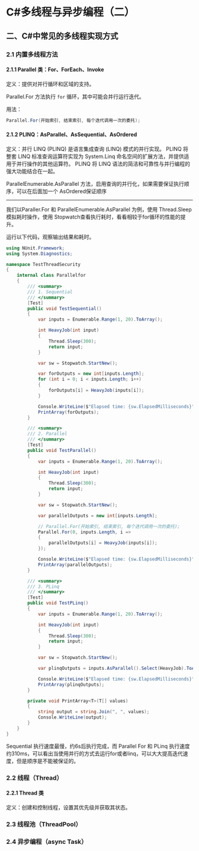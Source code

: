 # C#多线程与异步编程（二）

## 二、C#中常见的多线程实现方式

### 2.1 内置多线程方法

#### 2.1.1 Parallel 类：For、ForEach、Invoke

定义：提供对并行循环和区域的支持。

Parallel.For 方法执行 `for` 循环，其中可能会并行运行迭代。

用法：

```csharp
Parallel.For(开始索引, 结束索引, 每个迭代调用一次的委托);
```

#### 2.1.2 PLINQ：AsParallel、AsSequential、AsOrdered

定义：并行 LINQ (PLINQ) 是语言集成查询 (LINQ) 模式的并行实现。 PLINQ 将整套 LINQ 标准查询运算符实现为 System.Linq 命名空间的扩展方法，并提供适用于并行操作的其他运算符。 PLINQ 将 LINQ 语法的简洁和可靠性与并行编程的强大功能结合在一起。

ParallelEnumerable.AsParallel 方法，启用查询的并行化，如果需要保证执行顺序，可以在后面加一个 AsOrdered保证顺序

---

我们以Paraller.For 和 ParallelEnumerable.AsParallel 为例，使用 Thread.Sleep 模拟耗时操作，使用 Stopwatch查看执行耗时，看看相较于for循环的性能的提升。

运行以下代码，观察输出结果和耗时。

```csharp
using NUnit.Framework;
using System.Diagnostics;

namespace TestThreadSecurity
{
    internal class Parallelfor
    {
        /// <summary>
        /// 1. Sequential
        /// </summary>
        [Test]
        public void TestSequential()
        {
            var inputs = Enumerable.Range(1, 20).ToArray();

            int HeavyJob(int input)
            {
                Thread.Sleep(300);
                return input;
            }

            var sw = Stopwatch.StartNew();

            var forOutputs = new int[inputs.Length];
            for (int i = 0; i < inputs.Length; i++)
            {
                forOutputs[i] = HeavyJob(inputs[i]);
            }

            Console.WriteLine($"Elapsed time: {sw.ElapsedMilliseconds}");
            PrintArray(forOutputs);
        }

        /// <summary>
        /// 2. Parallel
        /// </summary>
        [Test]
        public void TestParallel()
        {
            var inputs = Enumerable.Range(1, 20).ToArray();

            int HeavyJob(int input)
            {
                Thread.Sleep(300);
                return input;
            }

            var sw = Stopwatch.StartNew();

            var parallelOutputs = new int[inputs.Length];

            // Parallel.For(开始索引, 结束索引, 每个迭代调用一次的委托);
            Parallel.For(0, inputs.Length, i =>
            {
                parallelOutputs[i] = HeavyJob(inputs[i]);
            });

            Console.WriteLine($"Elapsed time: {sw.ElapsedMilliseconds}");
            PrintArray(parallelOutputs);
        }

        /// <summary>
        /// 3. PLinq
        /// </summary>
        [Test]
        public void TestPLinq()
        {
            var inputs = Enumerable.Range(1, 20).ToArray();

            int HeavyJob(int input)
            {
                Thread.Sleep(300);
                return input;
            }

            var sw = Stopwatch.StartNew();

            var plinqOutputs = inputs.AsParallel().Select(HeavyJob).ToArray();

            Console.WriteLine($"Elapsed time: {sw.ElapsedMilliseconds}");
            PrintArray(plinqOutputs);
        }

        private void PrintArray<T>(T[] values)
        {
            string output = string.Join(", ", values);
            Console.WriteLine(output);
        }
    }
}

```

Sequential 执行速度最慢，约6s后执行完成，而 Parallel For 和 PLinq 执行速度约310ms，可以看出当使用并行的方式去运行for或者linq，可以大大提高迭代速度，但是顺序是不能被保证的。

### 2.2 线程（Thread）

#### 2.2.1 Thread 类

定义：创建和控制线程，设置其优先级并获取其状态。

### 2.3 线程池（ThreadPool）

### 2.4 异步编程（async Task）